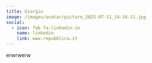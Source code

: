 ```yaml
---
title: Giorgio
image: /images/avatar/picture_2025-07-11_14-34-11.jpg
social:
  - icon: fab fa-linkedin-in
    name: linkedin
    link: www.repubblica.it
---
```

erwrwerw
